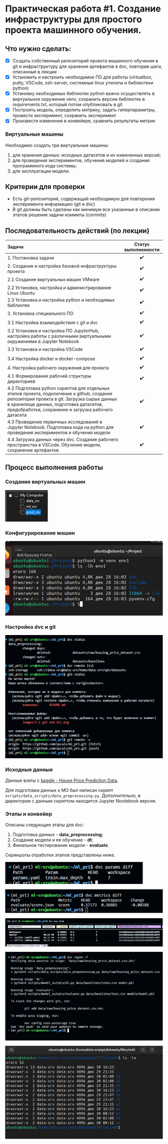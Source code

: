 # Практическая работа #1. Создание инфраструктуры для простого проекта машинного обучения.

## Что нужно сделать:

- [x] Создать собственный репозиторий проекта машинного обучения в git и инфраструктуру для хранения артефактов в dvc, повторив шаги, описанные в лекции
- [x] Установить и настроить необходимое ПО для работы (virtualbox, putty, VSCode, ssh-server, системные linux утилиты и библиотеки python)
- [x] Установку необходимых библиотек python важно осуществлять в виртуальное окружение venv, сохранить версии библиотек в requirements.txt, который потом опубликовать в git
- [x] Построить модель, определить метрику, задать гиперпараметры, провести эксперимент, сохранить эксперимент
- [x] Произвести изменения в конвейере, сравнить результаты метрик

### Виртуальные машины

Необходимо создать три виртуальные машины:
1. для хранения данных: исходных датасетов и их измененных версий;
2. для проведения экспериментов, обучения моделей и создания программного кода системы;
3. для эксплуатации модели.

## Критерии для проверки

* Есть git-репозиторий, содержащий необходимую для повторения эксперимента информацию (git и dvc)
* В git должны быть сделаны как минимум все указанные в описании этапов решения задачи коммиты (commits)

## Последовательность действий (по лекции)

| Задача | Статус выполненности |
| :--- | :---: |
| 1. Постановка задачи | :heavy_check_mark: |
| 2. Создание и настройка базовой инфраструктуры проекта | :heavy_check_mark: |
| 2.1 Создание виртуальных машин VMware | :heavy_check_mark: |
| 2.2 Установка, настройка и администрирование Linux Ubuntu | :heavy_check_mark: |
| 2.3 Установка и настройка python и необходимых библиотек | :heavy_check_mark: |
| 3. Установка специального ПО | :heavy_check_mark: |
| 3.1 Настройка взаимодействия с git и dvc | :heavy_check_mark: |
| 3.2 Установка и настройка ПО JupyterHub, настройка работы с различными виртуальными окружениями в Jupyter Notebook | :heavy_check_mark: |
| 3.3 Установка и настройка VSCode | :heavy_check_mark: |
| 3.4 Настройка docker и docker-compose | :heavy_check_mark: |
| 4. Настройка рабочего окружения для проекта | :heavy_check_mark: |
| 4.1 Формирование рабочей структуры директориев | :heavy_check_mark: |
| 4.2 Подготовка python скриптов для отдельных этапов проекта, подключение к github, создание репозитория проекта в git. Загрузка сырых данных в хранилище данных, подготовка датасетов, предобработка, сохранение и загрузка рабочего датасета | :heavy_check_mark: |
| 4.3 Проведение первичных исследований в Jupyter Notebook. Подготовка кода на python для проведения экспериментов и обучения модели | :heavy_check_mark: |
| 4.4 Загрузка данных через dvc. Создание рабочего пространства в VSCode. Обучение модели, сохранение артефактов | :heavy_check_mark: |

## Процесс выполнения работы

### Создание виртуальных машин

![2.1](images/2.1%20VMs%20are%20created.png)

### Конфигурирование машин

![2.2](images/2.2%20VMs%20are%20configured.png)

### Настройка dvc и git

![3.1](images/3.1%20git%20and%20dvc.png)

### Исходные данные

Данные взяты с [kaggle - House Price Prediction Data](https://www.kaggle.com/datasets/muhammadbinimran/housing-price-prediction-data/code).

Для подготовки данных к МО был написан скрипт ```scripts/data_scripts/data_preprocessing.py```. Дополнительно, в директории с данным скриптом находится Jupyter Nootebook версия.

### Этапы и конвейер

Описаны следующие этапы для dvc:
1. Подготовка данных - **data_preprocessing**;
2. Создание модели и ее обучение - **dt**;
3. Финальное тестирование модели - **evaluate**.

Скриншоты отработки этапов представлены ниже.

![Dvc params diff](images/Dvc%20params%20diff.png)

![Dvc metrics diff](images/Dvc%20metrics%20diff.png)

![Dvc exp show](images/Dvc%20exp%20show.png)

![Dvc repro](images/Dvc%20repro.png)

![Data-srv md5](images/Data-srv%20md5.png)
